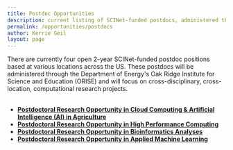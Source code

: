 ```yaml
---
title: Postdoc Opportunities
description: current listing of SCINet-funded postdocs, administered through ORISE
permalink: /opportunities/postdocs
author: Kerrie Geil
layout: page
---
```


There are currently four open 2-year SCINet-funded postdoc positions based at various locations across the US. These postdocs will 
be administered through the Department of Energy's Oak Ridge Institute for Science and Education (ORISE) and will focus on 
cross-disciplinary, cross-location, computational research projects.<br><br>

* [**Postdoctoral Research Opportunity in Cloud Computing & Artificial Intelligence (AI) in Agriculture**](https://www.zintellect.com/Opportunity/Details/USDA-ARS-2020-0008)
* [**Postdoctoral Research Opportunity in High Performance Computing**](https://www.zintellect.com/Opportunity/Details/USDA-ARS-2020-0006)
* [**Postdoctoral Research Opportunity in Bioinformatics Analyses**](https://www.zintellect.com/Opportunity/Details/USDA-ARS-2020-0004)
* [**Postdoctoral Research Opportunity in Applied Machine Learning**](https://www.zintellect.com/Opportunity/Details/USDA-ARS-2020-0003)



